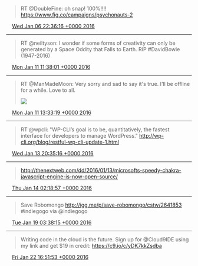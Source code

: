> RT @DoubleFine: oh snap! 100%!!!! https://www.fig.co/campaigns/psychonauts-2

<img src="/media/tweet.ico" width="12" /> [Wed Jan 06 22:36:16 +0000 2016](https://twitter.com/eduplessis/status/684866097858908160)

----

> RT @neiltyson: I wonder if some forms of creativity can only be generated by a Space Oddity that Falls to Earth. RIP #DavidBowie (1947-2016)

<img src="/media/tweet.ico" width="12" /> [Mon Jan 11 11:38:01 +0000 2016](https://twitter.com/eduplessis/status/686512382110265344)

----

> RT @ManMadeMoon: Very sorry and sad to say it's true.  I'll be offline for a while.  Love to all.
>
> ![](/media/686541396933738496-CYa6hjaWEAEzMMK.jpg)

<img src="/media/tweet.ico" width="12" /> [Mon Jan 11 13:33:19 +0000 2016](https://twitter.com/eduplessis/status/686541396933738496)

----

> RT @wpcli: "WP-CLI’s goal is to be, quantitatively, the fastest interface for developers to manage WordPress." http://wp-cli.org/blog/restful-wp-cli-update-1.html

<img src="/media/tweet.ico" width="12" /> [Wed Jan 13 20:35:16 +0000 2016](https://twitter.com/eduplessis/status/687372361780346881)

----

> http://thenextweb.com/dd/2016/01/13/microsofts-speedy-chakra-javascript-engine-is-now-open-source/

<img src="/media/tweet.ico" width="12" /> [Thu Jan 14 02:18:57 +0000 2016](https://twitter.com/eduplessis/status/687458854641221632)

----

> Save Robomongo http://igg.me/p/save-robomongo/cstw/2641853 #indiegogo via @indiegogo

<img src="/media/tweet.ico" width="12" /> [Tue Jan 19 03:38:15 +0000 2016](https://twitter.com/eduplessis/status/689290746822787072)

----

> Writing code in the cloud is the future. Sign up for @Cloud9IDE using my link and get $19 in credit: https://c9.io/c/yDK7kkZsdba

<img src="/media/tweet.ico" width="12" /> [Fri Jan 22 16:51:53 +0000 2016](https://twitter.com/eduplessis/status/690577636301619201)